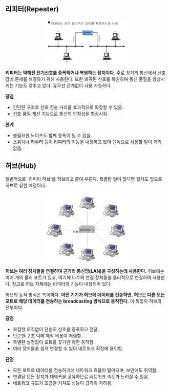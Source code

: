 ## 리피터(Repeater)

<p align="center">
  <img width="50%" height="50%" src="../../../이미지 폴더/네트워크/repeater.png">
</p>

**리피터는 약해진 전기신호를 증폭하거나 복원하는 장치이다.** 주로 장거리 통신에서 신호 감쇠 문제를 해결하기 위해 사용한다. 또한 왜곡된 신호를 복원하여 통신 품질을 향상시키는 기능도 갖추고 있다. 유무선 관계없이 사용 가능하다.

**장점**

- 간단한 구조로 신호 전송 거리를 효과적으로 확장할 수 있음.
- 신호 품질 개선 기능으로 통신의 안정성을 향상시킴.

**한계**

- 불필요한 노이즈도 함께 증폭이 될 수 있음.
- 스위치나 라우터 등이 리피터의 기능을 내장하고 있어 단독으로 사용할 일이 거의 없음.

## 허브(Hub)

일반적으로 '리피터 허브'를 허브라고 줄여 부른다. 특별한 일이 없다면 필자도 앞으로 허브로 칭할 예정이다.

<p align="center">
  <img width="50%" height="50%" src="../../../이미지 폴더/네트워크/hub.png">
</p>

**허브는 여러 장치들을 연결하여 근거리 통신망(LAN)을 구성하는데 사용한다.** 허브에는 여러 개의 물리 포트가 있고, 여기에 다수의 연결 장치들을 물리적으로 연결하여 사용한다. 참고로 허브 자체에는 리피터의 기능이 내장되어 있다. 

허브의 동작 방식은 특이하다. **어떤 기기가 허브에 데이터를 전송하면, 허브는 다른 모든 포트로 해당 데이터를 전송하는 broadcasting 방식으로 동작한다.** 이 특징이 허브의 전부이다.

**장점**

- 복잡한 로직없이 단순히 신호를 증폭하고 전달.
- 단순한 구조 덕에 제작 비용이 저렴함.
- 특별한 설정없이 포트를 꽃기만 하면 동작함.
- 여러 장치들을 쉽게 연결할 수 있어 네트워크 확장에 용이함.

**단점**

- 모든 포트로 데이터를 전송하기에 네트워크 효율이 떨어지며, 보안에도 취약함.
- 연결된 모든 장치가 대역폭을 공유하므로 네트워크 속도가 느려질 수 있음.
- 네트워크 규모가 조금만 커져도 성능이 급격히 저하됨.